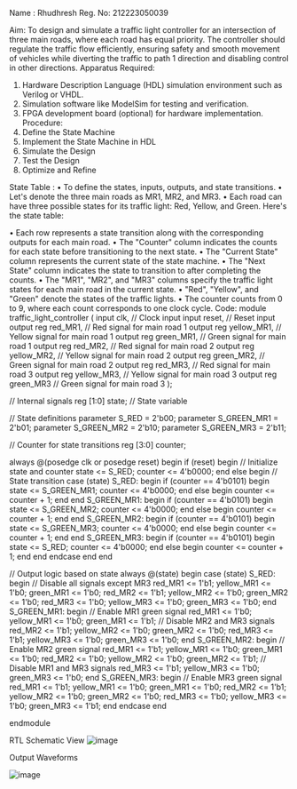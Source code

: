 Name : Rhudhresh
Reg. No: 212223050039

Aim:
To design and simulate a traffic light controller for an intersection of three main roads, where each road has equal priority. The controller should regulate the traffic flow efficiently, ensuring safety and smooth movement of vehicles while diverting the traffic to path 1 direction and disabling control in other directions.
Apparatus Required:
1.	Hardware Description Language (HDL) simulation environment such as Verilog or VHDL.
2.	Simulation software like ModelSim for testing and verification.
3.	FPGA development board (optional) for hardware implementation.
Procedure:
1.	Define the State Machine
2.	Implement the State Machine in HDL
3.	Simulate the Design
4.	Test the Design
5.	Optimize and Refine

State Table :
•	To define the states, inputs, outputs, and state transitions. 
•	Let's denote the three main roads as MR1, MR2, and MR3. 
•	Each road can have three possible states for its traffic light: Red, Yellow, and Green. Here's the state table:
   
•	Each row represents a state transition along with the corresponding outputs for each main road.
•	The "Counter" column indicates the counts for each state before transitioning to the next state.
•	The "Current State" column represents the current state of the state machine.
•	The "Next State" column indicates the state to transition to after completing the counts.
•	The "MR1", "MR2", and "MR3" columns specify the traffic light states for each main road in the current state.
•	"Red", "Yellow", and "Green" denote the states of the traffic lights.
•	The counter counts from 0 to 9, where each count corresponds to one clock cycle.
Code: 
module traffic_light_controller (
    input clk,          // Clock input
    input reset,        // Reset input
    output reg red_MR1, // Red signal for main road 1
    output reg yellow_MR1, // Yellow signal for main road 1
    output reg green_MR1,  // Green signal for main road 1
    output reg red_MR2, // Red signal for main road 2
    output reg yellow_MR2, // Yellow signal for main road 2
    output reg green_MR2,  // Green signal for main road 2
    output reg red_MR3, // Red signal for main road 3
    output reg yellow_MR3, // Yellow signal for main road 3
    output reg green_MR3  // Green signal for main road 3
);

// Internal signals
reg [1:0] state;    // State variable

// State definitions
parameter S_RED = 2'b00;
parameter S_GREEN_MR1 = 2'b01;
parameter S_GREEN_MR2 = 2'b10;
parameter S_GREEN_MR3 = 2'b11;

// Counter for state transitions
reg [3:0] counter;

always @(posedge clk or posedge reset) begin
    if (reset) begin
        // Initialize state and counter
        state <= S_RED;
        counter <= 4'b0000;
    end else begin
        // State transition
        case (state)
            S_RED: begin
                if (counter == 4'b0101) begin
                    state <= S_GREEN_MR1;
                    counter <= 4'b0000;
                end else begin
                    counter <= counter + 1;
                end
            end
            S_GREEN_MR1: begin
                if (counter == 4'b0101) begin
                    state <= S_GREEN_MR2;
                    counter <= 4'b0000;
                end else begin
                    counter <= counter + 1;
                end
            end
            S_GREEN_MR2: begin
                if (counter == 4'b0101) begin
                    state <= S_GREEN_MR3;
                    counter <= 4'b0000;
                end else begin
                    counter <= counter + 1;
                end
            end
            S_GREEN_MR3: begin
                if (counter == 4'b0101) begin
                    state <= S_RED;
                    counter <= 4'b0000;
                end else begin
                    counter <= counter + 1;
                end
            end
        endcase
    end
end

// Output logic based on state
always @(state) begin
    case (state)
        S_RED: begin
            // Disable all signals except MR3
            red_MR1 <= 1'b1;
            yellow_MR1 <= 1'b0;
            green_MR1 <= 1'b0;
            red_MR2 <= 1'b1;
            yellow_MR2 <= 1'b0;
            green_MR2 <= 1'b0;
            red_MR3 <= 1'b0;
            yellow_MR3 <= 1'b0;
            green_MR3 <= 1'b0;
        end
        S_GREEN_MR1: begin
            // Enable MR1 green signal
            red_MR1 <= 1'b0;
            yellow_MR1 <= 1'b0;
            green_MR1 <= 1'b1;
            // Disable MR2 and MR3 signals
            red_MR2 <= 1'b1;
            yellow_MR2 <= 1'b0;
            green_MR2 <= 1'b0;
            red_MR3 <= 1'b1;
            yellow_MR3 <= 1'b0;
            green_MR3 <= 1'b0;
        end
        S_GREEN_MR2: begin
            // Enable MR2 green signal
            red_MR1 <= 1'b1;
            yellow_MR1 <= 1'b0;
            green_MR1 <= 1'b0;
            red_MR2 <= 1'b0;
            yellow_MR2 <= 1'b0;
            green_MR2 <= 1'b1;
            // Disable MR1 and MR3 signals
            red_MR3 <= 1'b1;
            yellow_MR3 <= 1'b0;
            green_MR3 <= 1'b0;
        end
        S_GREEN_MR3: begin
            // Enable MR3 green signal
            red_MR1 <= 1'b1;
            yellow_MR1 <= 1'b0;
            green_MR1 <= 1'b0;
            red_MR2 <= 1'b1;
            yellow_MR2 <= 1'b0;
            green_MR2 <= 1'b0;
            red_MR3 <= 1'b0;
            yellow_MR3 <= 1'b0;
            green_MR3 <= 1'b1;
        end
    endcase
end

endmodule

RTL Schematic View
![image](https://github.com/RHUDHRESH/Project-based-expt./assets/74451692/d36f278f-247c-4045-a969-7e21fc44b520)

 


Output Waveforms

 ![image](https://github.com/RHUDHRESH/Project-based-expt./assets/74451692/62636ae7-45c4-45c3-adf7-444c4ec349b5)


